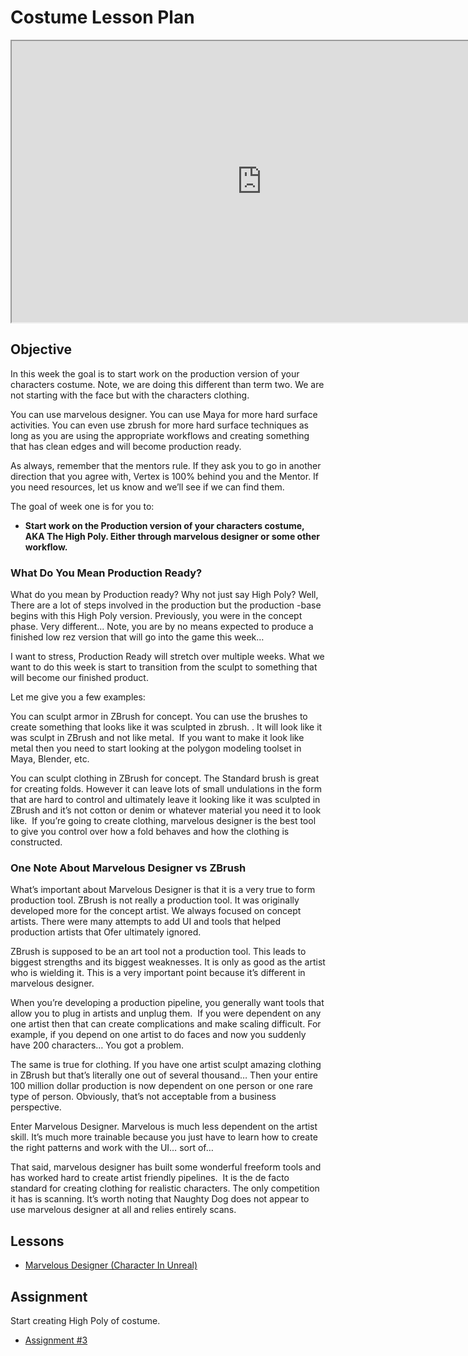 # Costume Lesson Plan

<p><iframe title="YouTube video player" src="https://www.youtube.com/embed/rwPeeM6XVbI?rel=0" width="800" height="450" allowfullscreen="allowfullscreen" allow="accelerometer; autoplay; clipboard-write; encrypted-media; gyroscope; picture-in-picture"></iframe></p>
<h2>Objective</h2>
<p>In this week the goal is to start work on the production version of your characters costume. Note, we are doing this different than term two. We are not starting with the face but with the characters clothing.</p>
<p>You can use marvelous designer. You can use Maya for more hard surface activities. You can even use zbrush for more hard surface techniques as long as you are using the appropriate workflows and creating something that has clean edges and will become production ready.</p>
<p>As always, remember that the mentors rule. If they ask you to go in another direction that you agree with, Vertex is 100% behind you and the Mentor. If you need resources, let us know and we’ll see if we can find them.</p>
<p>The goal of week one is for you to:</p>
<ul>
<li><strong>Start work on the Production version of your characters costume, AKA The High Poly. Either through marvelous designer or some other workflow.</strong></li>
</ul>
<h3>What Do You Mean Production Ready?</h3>
<p>What do you mean by Production ready? Why not just say High Poly? Well, There are a lot of steps involved in the production but the production -base begins with this High Poly version. Previously, you were in the concept phase. Very different... Note, you are by no means expected to produce a finished low rez version that will go into the game this week…</p>
<p>I want to stress, Production Ready will stretch over multiple weeks. What we want to do this week is start to transition from the sculpt to something that will become our finished product.</p>
<p>Let me give you a few examples:</p>
<p>You can sculpt armor in ZBrush for concept. You can use the brushes to create something that looks like it was sculpted in zbrush. . It will look like it was sculpt in ZBrush and not like metal. &nbsp;If you want to make it look like metal then you need to start looking at the polygon modeling toolset in Maya, Blender, etc.</p>
<p>You can sculpt clothing in ZBrush for concept. The Standard brush is great for creating folds. However it can leave lots of small undulations in the form that are hard to control and ultimately leave it looking like it was sculpted in ZBrush and it’s not cotton or denim or whatever material you need it to look like. &nbsp;If you’re going to create clothing, marvelous designer is the best tool to give you control over how a fold behaves and how the clothing is constructed.</p>
<h3>One Note About Marvelous Designer vs ZBrush</h3>
<p>What’s important about Marvelous Designer is that it is a very true to form production tool. ZBrush is not really a production tool. It was originally developed more for the concept artist. We always focused on concept artists. There were many attempts to add UI and tools that helped production artists that Ofer ultimately ignored. &nbsp;</p>
<p>ZBrush is supposed to be an art tool not a production tool. This leads to biggest strengths and its biggest weaknesses. It is only as good as the artist who is wielding it. This is a very important point because it’s different in marvelous designer.</p>
<p>When you’re developing a production pipeline, you generally want tools that allow you to plug in artists and unplug them. &nbsp;If you were dependent on any one artist then that can create complications and make scaling difficult. For example, if you depend on one artist to do faces and now you suddenly have 200 characters… You got a problem.</p>
<p>The same is true for clothing. If you have one artist sculpt amazing clothing in ZBrush but that’s literally one out of several thousand… Then your entire 100 million dollar production is now dependent on one person or one rare type of person. Obviously, that’s not acceptable from a business perspective.</p>
<p>Enter Marvelous Designer. Marvelous is much less dependent on the artist skill. It’s much more trainable because you just have to learn how to create the right patterns and work with the UI… sort of…</p>
<p>That said, marvelous designer has built some wonderful freeform tools and has worked hard to create artist friendly pipelines. &nbsp;It is the de facto standard for creating clothing for realistic characters. The only competition it has is scanning. It’s worth noting that Naughty Dog does not appear to use marvelous designer at all and relies entirely scans.</p>
<h2>Lessons</h2>
<ul>
<li><a class="inline_disabled" href="https://www.vertexschool.com/products/character-creation-for-games-in-unreal-engine-5-program-access/categories/2150946552" target="_blank">Marvelous Designer (Character In Unreal)</a></li>
</ul>
<h2>Assignment</h2>
<p>Start creating High Poly of costume.</p>
<ul>
<li><a title="Assignment #3" href="https://vertexschool.instructure.com/courses/285/assignments/2453" data-api-endpoint="https://vertexschool.instructure.com/api/v1/courses/285/assignments/2453" data-api-returntype="Assignment">Assignment #3</a></li>
</ul>
<p>&nbsp;</p>
<p>&nbsp;</p>
